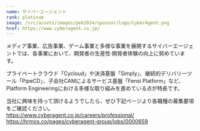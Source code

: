 ```yaml
---
name: サイバーエージェント
rank: platinum
image: /src/assets/images/pek2024/sponsor/logo/CyberAgent.png
href: https://www.cyberagent.co.jp/
---
```


メディア事業、広告事業、ゲーム事業と多様な事業を展開するサイバーエージェントでは、各事業において、開発者の生産性‧開発者体験の向上に努めています。

プライベートクラウド「Cycloud」や決済基盤「Simply」、継続的デリバリーツール「PipeCD」、子会社CAMによるサービス基盤「Fensi Platform」など、Platform Engineeringにおける多様な取り組みを進めている点が特長です。

当社に興味を持って頂けるようでしたら、ぜひ下記ページより各職種の募集要項をご確認ください。  
https://www.cyberagent.co.jp/careers/professional/  
https://hrmos.co/pages/cyberagent-group/jobs/0000659
